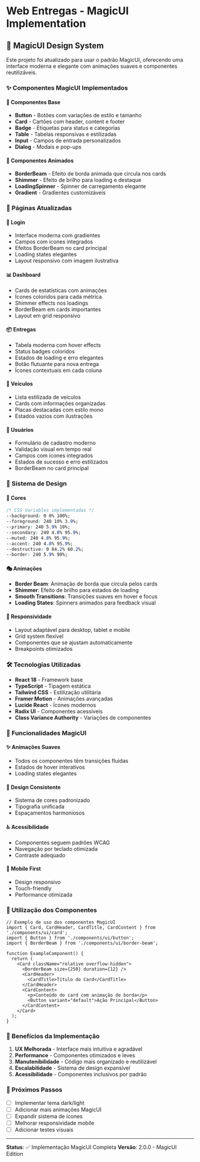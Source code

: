 # Web Entregas - MagicUI Implementation

## 🎨 MagicUI Design System

Este projeto foi atualizado para usar o padrão MagicUI, oferecendo uma interface moderna e elegante com animações suaves e componentes reutilizáveis.

### ✨ Componentes MagicUI Implementados

#### 🔧 Componentes Base
- **Button** - Botões com variações de estilo e tamanho
- **Card** - Cartões com header, content e footer
- **Badge** - Etiquetas para status e categorias
- **Table** - Tabelas responsivas e estilizadas
- **Input** - Campos de entrada personalizados
- **Dialog** - Modais e pop-ups

#### 🌟 Componentes Animados
- **BorderBeam** - Efeito de borda animada que circula nos cards
- **Shimmer** - Efeito de brilho para loading e destaque
- **LoadingSpinner** - Spinner de carregamento elegante
- **Gradient** - Gradientes customizáveis

### 🎯 Páginas Atualizadas

#### 🔐 Login
- Interface moderna com gradientes
- Campos com ícones integrados
- Efeitos BorderBeam no card principal
- Loading states elegantes
- Layout responsivo com imagem ilustrativa

#### 📊 Dashboard
- Cards de estatísticas com animações
- Ícones coloridos para cada métrica
- Shimmer effects nos loadings
- BorderBeam em cards importantes
- Layout em grid responsivo

#### 📦 Entregas
- Tabela moderna com hover effects
- Status badges coloridos
- Estados de loading e erro elegantes
- Botão flutuante para nova entrega
- Ícones contextuais em cada coluna

#### 🚛 Veículos
- Lista estilizada de veículos
- Cards com informações organizadas
- Placas destacadas com estilo mono
- Estados vazios com ilustrações

#### 👥 Usuários
- Formulário de cadastro moderno
- Validação visual em tempo real
- Campos com ícones integrados
- Estados de sucesso e erro estilizados
- BorderBeam no card principal

### 🎨 Sistema de Design

#### 🎯 Cores
```css
/* CSS Variables implementadas */
--background: 0 0% 100%;
--foreground: 240 10% 3.9%;
--primary: 240 5.9% 10%;
--secondary: 240 4.8% 95.9%;
--muted: 240 4.8% 95.9%;
--accent: 240 4.8% 95.9%;
--destructive: 0 84.2% 60.2%;
--border: 240 5.9% 90%;
```

#### 🎭 Animações
- **Border Beam**: Animação de borda que circula pelos cards
- **Shimmer**: Efeito de brilho para estados de loading
- **Smooth Transitions**: Transições suaves em hover e focus
- **Loading States**: Spinners animados para feedback visual

#### 📱 Responsividade
- Layout adaptável para desktop, tablet e mobile
- Grid system flexível
- Componentes que se ajustam automaticamente
- Breakpoints otimizados

### 🛠 Tecnologias Utilizadas

- **React 18** - Framework base
- **TypeScript** - Tipagem estática
- **Tailwind CSS** - Estilização utilitária
- **Framer Motion** - Animações avançadas
- **Lucide React** - Ícones modernos
- **Radix UI** - Componentes acessíveis
- **Class Variance Authority** - Variações de componentes

### 🚀 Funcionalidades MagicUI

#### ✨ Animações Suaves
- Todos os componentes têm transições fluidas
- Estados de hover interativos
- Loading states elegantes

#### 🎨 Design Consistente
- Sistema de cores padronizado
- Tipografia unificada
- Espaçamentos harmoniosos

#### ♿ Acessibilidade
- Componentes seguem padrões WCAG
- Navegação por teclado otimizada
- Contraste adequado

#### 📱 Mobile First
- Design responsivo
- Touch-friendly
- Performance otimizada

### 🔧 Utilização dos Componentes

```tsx
// Exemplo de uso dos componentes MagicUI
import { Card, CardHeader, CardTitle, CardContent } from './components/ui/card';
import { Button } from './components/ui/button';
import { BorderBeam } from './components/ui/border-beam';

function ExampleComponent() {
  return (
    <Card className="relative overflow-hidden">
      <BorderBeam size={250} duration={12} />
      <CardHeader>
        <CardTitle>Título do Card</CardTitle>
      </CardHeader>
      <CardContent>
        <p>Conteúdo do card com animação de borda</p>
        <Button variant="default">Ação Principal</Button>
      </CardContent>
    </Card>
  );
}
```

### 🎯 Benefícios da Implementação

1. **UX Melhorada** - Interface mais intuitiva e agradável
2. **Performance** - Componentes otimizados e leves
3. **Manutenibilidade** - Código mais organizado e reutilizável
4. **Escalabilidade** - Sistema de design expansível
5. **Acessibilidade** - Componentes inclusivos por padrão

### 🔄 Próximos Passos

- [ ] Implementar tema dark/light
- [ ] Adicionar mais animações MagicUI
- [ ] Expandir sistema de ícones
- [ ] Melhorar responsividade mobile
- [ ] Adicionar testes visuais

---

**Status**: ✅ Implementação MagicUI Completa
**Versão**: 2.0.0 - MagicUI Edition
